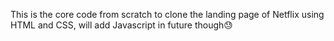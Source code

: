 This is the core code from scratch to clone the landing page of Netflix using HTML and CSS, will add Javascript in future though😓 
